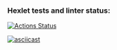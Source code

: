 ### Hexlet tests and linter status:
[![Actions Status](https://github.com/Againfacewar/php-project-48/actions/workflows/hexlet-check.yml/badge.svg)](https://github.com/Againfacewar/php-project-48/actions)

[![asciicast](https://asciinema.org/a/tEVjAk5sE55jJYRrx4nmdNfPK.svg)](https://asciinema.org/a/tEVjAk5sE55jJYRrx4nmdNfPK)